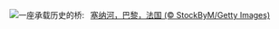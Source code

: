 ![](https://www.bing.com/th?id=OHR.PontdArcole_ZH-CN5348049357_UHD.jpg&w=1000)一座承载历史的桥:&nbsp;&ensp;[塞纳河，巴黎，法国 (© StockByM/Getty Images)](https://www.bing.com/th?id=OHR.PontdArcole_ZH-CN5348049357_UHD.jpg)
<br><br/>

